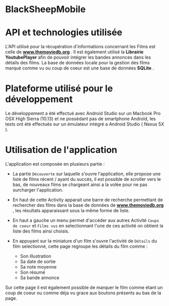 # BlackSheepMobile

 
 
  API et technologies utilisée 
  =================================================================
  
  L'API utilisé pour la récupération d'informations concernant les Films est celle de   __www.themoviedb.org__ .
  Il est également utilisé la  __Librairie YoutubePlayer__ afin de pouvoir intégrer les bandes annonces dans les détails des films.
  La base de données locale pour la gestion des films marqué comme vu ou coup de coeur est une base de données  __SQLite__ .
  
  Plateforme utilisé pour le développement
  ==================================================================
  
  Le développement a été effectué avec Android Studio sur un Macbook Pro OSX High Sierra (10.13) et ne possédant pas de smartphone Androïd, les tests ont été effectués sur un émulateur intégré a Android Studio ( Nexus 5X ).
  
  Utilisation de l'application 
  ==================================================================
  
L'application est composée en plusieurs partie :
- La partie `Découverte` sur laquelle s'ouvre l'application,
elle propose une liste de films récent / ayant du succès, 
il est possible de scroller vers le bas, de nouveaux films se chargeant ainsi a la volée pour ne pas surcharger l'application.

- En haut de cette Activity apparait une barre de recherche permettant de rechercher des films dans la base de données de 
__www.themoviedb.org__ , les résultats apparaissant sous la même forme de liste.

- En haut a gauche un menu permet d'accéder aux autres Activité `Coups de coeur` et `Films vus` en selectionnant l'une de ces activité on obtient la liste des films ainsi choisis.

- En appuyant sur la miniature d'un film s'ouvre l'activité de `Détails` du film selectionné, cette page regroupe les détails du film comme :
  - Son illustration
  - Sa date de sortie 
  - Sa note moyenne 
  - Son résumé
  - Sa bande annonce
  
Sur cette page il est également possible de marquer le film comme étant un coup de coeur ou comme déja vu grace aux boutons présents au bas de la page.
 
 
 
  
